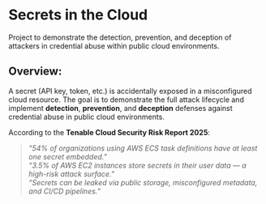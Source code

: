 # Secrets in the Cloud
Project to demonstrate the detection, prevention, and deception of attackers in credential abuse within public cloud environments.

## Overview: 
 A secret (API key, token, etc.) is accidentally exposed in a misconfigured cloud resource. The goal is to demonstrate the full attack lifecycle and implement **detection**, **prevention**, and **deception** defenses against credential abuse in public cloud environments.

According to the **Tenable Cloud Security Risk Report 2025**:

> *“54% of organizations using AWS ECS task definitions have at least one secret embedded.”*  
> *“3.5% of AWS EC2 instances store secrets in their user data — a high-risk attack surface.”*  
> *“Secrets can be leaked via public storage, misconfigured metadata, and CI/CD pipelines.”*
